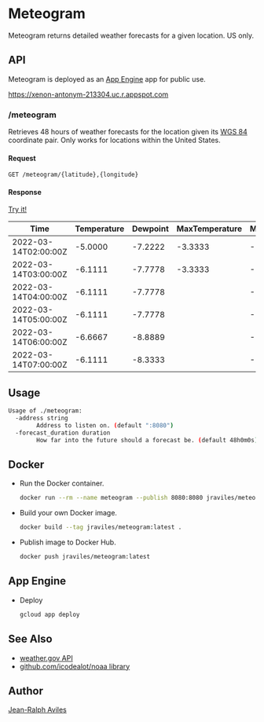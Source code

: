 # Meteogram

Meteogram returns detailed weather forecasts for a given location. US only.

## API

Meteogram is deployed as an [App Engine](https://cloud.google.com/appengine)
app for public use.

https://xenon-antonym-213304.uc.r.appspot.com

### /meteogram

Retrieves 48 hours of weather forecasts for the location given its
[WGS 84](https://en.wikipedia.org/wiki/World_Geodetic_System) coordinate pair.
Only works for locations within the United States.

#### Request

```http
GET /meteogram/{latitude},{longitude}
```

#### Response

[Try it!](https://xenon-antonym-213304.uc.r.appspot.com/meteogram/40.6099,-111.5532)

| Time                 | Temperature | Dewpoint | MaxTemperature | MinTemperature | RelativeHumidity | ApparentTemperature | HeatIndex | WindChill | SkyCover | WindDirection | WindSpeed | WindGust | ProbabilityOfPrecipitation | QuantitativePrecipitation |
|----------------------|-------------|----------|----------------|----------------|------------------|---------------------|-----------|-----------|----------|---------------|-----------|----------|----------------------------|---------------------------|
| 2022-03-14T02:00:00Z | -5.0000     | -7.2222  | -3.3333        | -10.0000       | 85.0000          | -13.3333            | 0.0000    | -13.3333  | 77.0000  | 300.0000      | 31.4840   | 46.3000  | 57.0000                    | 3.3020                    |
| 2022-03-14T03:00:00Z | -6.1111     | -7.7778  | -3.3333        | -10.0000       | 90.0000          | -14.4444            | 0.0000    | -14.4444  | 77.0000  | 300.0000      | 31.4840   | 46.3000  | 57.0000                    | 3.3020                    |
| 2022-03-14T04:00:00Z | -6.1111     | -7.7778  |                | -10.0000       | 86.0000          | -14.4444            | 0.0000    | -14.4444  | 78.0000  | 310.0000      | 29.6320   | 46.3000  | 36.0000                    | 3.3020                    |
| 2022-03-14T05:00:00Z | -6.1111     | -7.7778  |                | -10.0000       | 86.0000          | -13.8889            | 0.0000    | -13.8889  | 78.0000  | 310.0000      | 29.6320   | 46.3000  | 36.0000                    | 3.3020                    |
| 2022-03-14T06:00:00Z | -6.6667     | -8.8889  |                | -10.0000       | 84.0000          | -15.0000            | 0.0000    | -15.0000  | 78.0000  | 310.0000      | 29.6320   | 46.3000  | 36.0000                    | 3.3020                    |
| 2022-03-14T07:00:00Z | -6.1111     | -8.3333  |                | -10.0000       | 86.0000          | -14.4444            | 0.0000    | -14.4444  | 81.0000  | 310.0000      | 29.6320   | 44.4480  | 19.0000                    | 0.0000                    |

## Usage

```bash
Usage of ./meteogram:
  -address string
        Address to listen on. (default ":8080")
  -forecast_duration duration
        How far into the future should a forecast be. (default 48h0m0s)
```

## Docker

* Run the Docker container.

  ```bash
  docker run --rm --name meteogram --publish 8080:8080 jraviles/meteogram:latest
  ```

* Build your own Docker image.

  ```bash
  docker build --tag jraviles/meteogram:latest .
  ```

* Publish image to Docker Hub.

  ```bash
  docker push jraviles/meteogram:latest
  ```

## App Engine

* Deploy

  ```bash
  gcloud app deploy
  ```

## See Also

* [weather.gov API](https://weather-gov.github.io/api/)
* [github.com/icodealot/noaa library](https://github.com/icodealot/noaa)

## Author

[Jean-Ralph Aviles](http://jr.expert)
